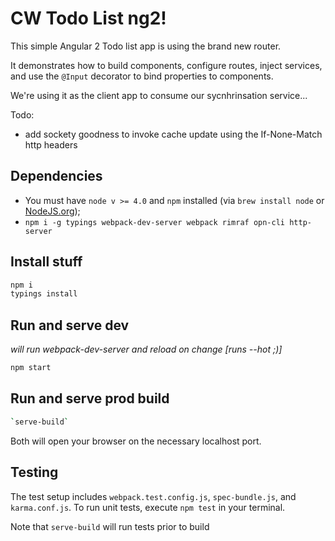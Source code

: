 # CW Todo List ng2!

This simple Angular 2 Todo list app is using the brand new router. 

It demonstrates how to build components, configure routes, inject services, and use the `@Input` decorator to bind properties to components.

We're using it as the client app to consume our sycnhrinsation service...

Todo:

- add sockety goodness to invoke cache update using the If-None-Match http headers 

## Dependencies
- You must have `node v >= 4.0` and `npm` installed (via `brew install node` or [NodeJS.org](https://nodejs.org/en/));
- `npm i -g typings webpack-dev-server webpack rimraf opn-cli http-server`

## Install stuff
```bash
npm i
typings install 
```
## Run and serve dev
_will run webpack-dev-server and reload on change [runs --hot ;)]_
```bash
npm start
``` 

## Run and serve prod build
```bash
`serve-build`
```

Both will open your browser on the necessary localhost port.

## Testing
The test setup includes `webpack.test.config.js`, `spec-bundle.js`, and `karma.conf.js`. To run unit tests, execute `npm test` in your terminal.

Note that `serve-build` will run tests prior to build